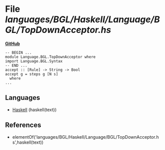 # File _languages/BGL/Haskell/Language/BGL/TopDownAcceptor.hs_
**[GitHub](https://github.com/softlang/yas/blob/master/languages/BGL/Haskell/Language/BGL/TopDownAcceptor.hs)**
```
-- BEGIN ...
module Language.BGL.TopDownAcceptor where
import Language.BGL.Syntax
-- END ...
accept :: [Rule] -> String -> Bool
accept g = steps g [N s]
  where
...
```

## Languages
* [Haskell](../languages/Haskell.md) (haskell(text))

## References
* elementOf('languages/BGL/Haskell/Language/BGL/TopDownAcceptor.hs',haskell(text))
